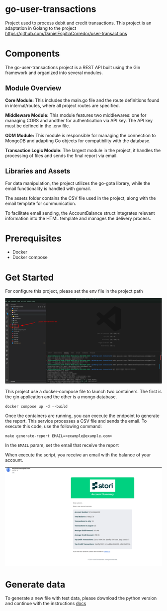# go-user-transactions
Project used to process debit and credit transactions. This project is an adaptation in Golang to the project https://github.com/DanielEspitiaCorredor/user-transactions



# Components



The go-user-transactions project is a REST API built using the Gin framework and organized into several modules.

## Module Overview
**Core Module:** This includes the main.go file and the route definitions found in internal/routes, where all project routes are specified.

**Middleware Module:** This module features two middlewares: one for managing CORS and another for authentication via API key. The API key must be defined in the .env file.

**ODM Module:** This module is responsible for managing the connection to MongoDB and adapting Go objects for compatibility with the database.

**Transaction Logic Module:** The largest module in the project, it handles the processing of files and sends the final report via email.

## Libraries and Assets
For data manipulation, the project utilizes the go-gota library, while the email functionality is handled with gomail.

The assets folder contains the CSV file used in the project, along with the email template for communication.

To facilitate email sending, the AccountBalance struct integrates relevant information into the HTML template and manages the delivery process.


# Prerequisites

- Docker
- Docker compose


# Get Started


For configure this project, please set the env file in the project path

![alt text](/assets/readme/setenv.png)


This project use a docker-compose file to launch two containers. The first is the gin application and the other is a mongo database.

```
docker compose up -d --build
```


Once the containers are running, you can execute the endpoint to generate the report. This service processes a CSV file and sends the email. To execute this code, use the following command:

```
make generate-report EMAIL=<example@example.com>
```

In the `EMAIL` param, set the email that receive the report 


When execute the script, you receive an email with the balance of your account.

![alt text](/assets/readme/report.png)


# Generate data

To generate a new file with test data, please download the python version and continue with the instructions [docs](https://github.com/DanielEspitiaCorredor/user-transactions?tab=readme-ov-file#generate-data) 